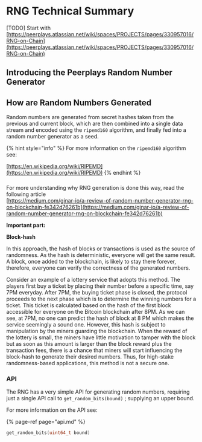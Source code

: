 # RNG Technical Summary

\[TODO\] Start with [https://peerplays.atlassian.net/wiki/spaces/PROJECTS/pages/330957016/RNG-on-Chain](https://peerplays.atlassian.net/wiki/spaces/PROJECTS/pages/330957016/RNG-on-Chain)

## Introducing the Peerplays Random Number Generator <a id="RandomNumberGenerationonPeerplays-howit&apos;sdone?-HowisRNGgenerated"></a>



## How are Random Numbers Generated <a id="RandomNumberGenerationonPeerplays-howit&apos;sdone?-HowisRNGgenerated"></a>

Random numbers are generated from secret hashes taken from the previous and current block, which are then combined into a single data stream and encoded using the  `ripemd160` algorithm, and finally fed into a random number generator as a seed.

{% hint style="info" %}
For more information on the `ripemd160` algorithm see:

[https://en.wikipedia.org/wiki/RIPEMD](https://en.wikipedia.org/wiki/RIPEMD)
{% endhint %}



### 

  
For more understanding why RNG generation is done this way, read the following article  
[https://medium.com/ginar-io/a-review-of-random-number-generator-rng-on-blockchain-fe342d76261b](https://medium.com/ginar-io/a-review-of-random-number-generator-rng-on-blockchain-fe342d76261b)

**Important part:**

**Block-hash**

In this approach, the hash of blocks or transactions is used as the source of randomness. As the hash is deterministic, everyone will get the same result. A block, once added to the blockchain, is likely to stay there forever, therefore, everyone can verify the correctness of the generated numbers.

Consider an example of a lottery service that adopts this method. The players first buy a ticket by placing their number before a specific time, say 7PM everyday. After 7PM, the buying ticket phase is closed, the protocol proceeds to the next phase which is to determine the winning numbers for a ticket. This ticket is calculated based on the hash of the first block accessible for everyone on the Bitcoin blockchain after 8PM. As we can see, at 7PM, no one can predict the hash of block at 8 PM which makes the service seemingly a sound one. However, this hash is subject to manipulation by the miners guarding the blockchain. When the reward of the lottery is small, the miners have little motivation to tamper with the block but as soon as this amount is larger than the block reward plus the transaction fees, there is a chance that miners will start influencing the block-hash to generate their desired numbers. Thus, for high-stake randomness-based applications, this method is not a secure one.

### API

The RNG has a very simple API for generating random numbers,  requiring just a single API call to `get_random_bits(bound)` ; supplying an upper bound.

For more information on the API see:

{% page-ref page="api.md" %}



```cpp
get_random_bits(uint64_t bound) 
```

